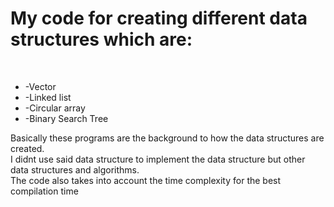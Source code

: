 <h1>My code for creating different data structures which are:</h1></br>
<ul>
  <li>-Vector</li>
  <li>-Linked list</li>
  <li>-Circular array</li>
  <li>-Binary Search Tree</li>
</ul>
<p>Basically these programs are the background to how the data structures are created. <br>I didnt use said data structure to implement the data structure but other data structures and algorithms.
</br>The code also takes into account the time complexity for the best compilation time</p>
